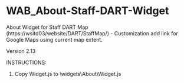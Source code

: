 # WAB_About-Staff-DART-Widget
About Widget for Staff DART Map (https://wsitd03/website/DART/StaffMap/) - Customization add link for Google Maps  using current map extent.

Version 2.13

INSTRUCTIONS:

1. Copy Widget.js to \widgets\About\Widget.js  
